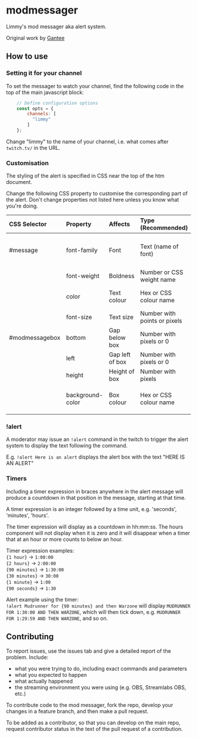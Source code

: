 # modmessager

Limmy's mod messager aka alert system.

Original work by [Gantee](https://twitch.tv/gantee)

## How to use

### Setting it for your channel

To set the messager to watch your channel, find the following code in the top of the main javascript block:

```javascript
    // Define configuration options
    const opts = {
        channels: [
          "limmy"
        ]
    };
```

Change "limmy" to the name of your channel, i.e. what comes after `twitch.tv/` in the URL.

### Customisation

The styling of the alert is specified in CSS near the top of the htm document.

Change the following CSS property to customise the corresponding part of the alert.  Don't change properties not listed here unless you know what you're doing.

| CSS Selector    | Property          | Affects          | Type (Recommended)            | Example  |
|:----------------|:------------------|:-----------------|:------------------------------|:---------|
| #message        | font-family       | Font             | Text (name of font)           | `Arial`, `'Open Sans Condensed'`, `'Bahnschrift Regular'` |
|                 | font-weight       | Boldness         | Number or CSS weight name     | `400`, `900`, `bold`, `bolder`  |
|                 | color             | Text colour      | Hex or CSS colour name        | `#FFFFFF`, `white`, `#FF0000`, `red`  |
|                 | font-size         | Text size        | Number with points or pixels  | `60px`, `48pt`  |
| #modmessagebox  | bottom            | Gap below box    | Number with pixels or 0       | `0`, `0px`, `5px`, `15px`  |
|                 | left              | Gap left of box  | Number with pixels or 0       | `0`, `0px`, `5px`, `15px`  |
|                 | height            | Height of box    | Number with pixels            | `82px`  |
|                 | background-color  | Box colour       | Hex or CSS colour name        | `#00FF00`, `green`, `#000000`, `black`  |

### !alert

A moderator may issue an `!alert` command in the twitch to trigger the alert system to display the text following the command.

E.g. `!alert Here is an alert` displays the alert box with the text "HERE IS AN ALERT"

### Timers

Including a timer expression in braces anywhere in the alert message will produce a countdown in that position in the message, starting at that time.

A timer expression is an integer followed by a time unit, e.g. 'seconds', 'minutes', 'hours'.

The timer expression will display as a countdown in hh:mm:ss.  The hours component will not display when it is zero and it will disappear when a timer that at an hour or more counts to below an hour.

Timer expression examples:  
`{1 hour}` -> `1:00:00`  
`{2 hours}` -> `2:00:00`  
`{90 minutes}` -> `1:30:00`  
`{30 minutes}` -> `30:00`  
`{1 minute}` -> `1:00`  
`{90 seconds}` -> `1:30`

Alert example using the timer:  
`!alert Mudrunner for {90 minutes} and then Warzone` will display `MUDRUNNER FOR 1:30:00 AND THEN WARZONE`, which will then tick down, e.g. `MUDRUNNER FOR 1:29:59 AND THEN WARZONE`, and so on.

## Contributing

To report issues, use the issues tab and give a detailed report of the problem.  Include:

- what you were trying to do, including exact commands and parameters
- what you expected to happen
- what actually happened
- the streaming environment you were using (e.g. OBS, Streamlabs OBS, etc.)

To contribute code to the mod messager, fork the repo, develop your changes in a feature branch, and then make a pull request.

To be added as a contributor, so that you can develop on the main repo, request contributor status in the text of the pull request of a contribution.
